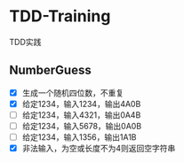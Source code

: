 # TDD-Training
TDD实践

## NumberGuess

- [x] 生成一个随机四位数，不重复
- [x] 给定1234，输入1234，输出4A0B
- [ ] 给定1234，输入4321，输出0A4B
- [ ] 给定1234，输入5678，输出0A0B
- [ ] 给定1234，输入1356，输出1A1B
- [x] 非法输入，为空或长度不为4则返回空字符串
